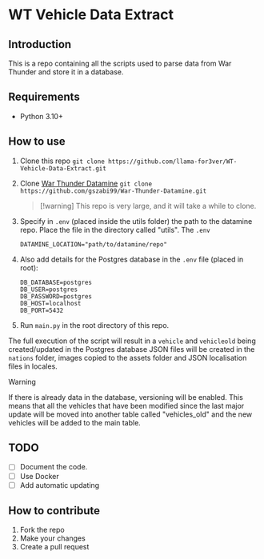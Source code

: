 # WT Vehicle Data Extract

## Introduction

This is a repo containing all the scripts used to parse data from War Thunder and store it in a database.

## Requirements

- Python 3.10+

## How to use

1. Clone this repo `git clone https://github.com/llama-for3ver/WT-Vehicle-Data-Extract.git`
2. Clone [War Thunder Datamine](https://github.com/gszabi99/War-Thunder-Datamine) `git clone https://github.com/gszabi99/War-Thunder-Datamine.git`
   > [!warning] This repo is very large, and it will take a while to clone.
3. Specify in `.env` (placed inside the utils folder) the path to the datamine repo. Place the file in the directory called "utils". The `.env`

   ```
   DATAMINE_LOCATION="path/to/datamine/repo"
   ```
4. Also add details for the Postgres database in the `.env` file (placed in root):
   ```
   DB_DATABASE=postgres
   DB_USER=postgres
   DB_PASSWORD=postgres
   DB_HOST=localhost
   DB_PORT=5432
   ```
5. Run `main.py` in the root directory of this repo.

The full execution of the script will result in a `vehicle` and `vehicleold` being created/updated in the Postgres database
JSON files will be created in the `nations` folder, images copied to the assets folder and JSON localisation files in locales.

<!-- Warning: if the generated database file already exists, versioning feature will automatically be enabled. This means that all the vehicles that have been modified since the last major update will be moved into another table called "vehicles_old" and the new vehicles will be added to the main table. -->
> [!warning]
> If there is already data in the database, versioning will be enabled. This means that all the vehicles that have been modified since the last major update will be moved into another table called "vehicles_old" and the new vehicles will be added to the main table.

## TODO

- [ ] Document the code.
- [ ] Use Docker 
- [ ] Add automatic updating 

## How to contribute

1. Fork the repo
2. Make your changes
3. Create a pull request